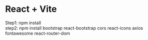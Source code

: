 # React + Vite
Step1: npm install <br/>
step2: npm install bootstrap react-bootstrap cors react-icons axios fontawesome react-router-dom
